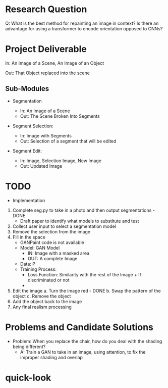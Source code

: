 

# Research Question

Q: What is the best method for repainting an image in context? Is there an advantage for using a transformer to encode orientation opposed to CNNs?


# Project Deliverable

In: An Image of a Scene, An Image of an Object

Out: That Object replaced into the scene


## Sub-Modules
* Segmentation
    - In: An Image of a Scene
    - Out: The Scene Broken Into Segments

* Segment Selection:
    - In: Image with Segments
    - Out: Selection of a segment that will be edited

* Segment Edit:
    - In: Image, Selection Image, New Image
    - Out: Updated Image



# TODO
* Implementation
1. Complete seg.py to take in a photo and then output segmentations - DONE
    - Draft paper to identify what models to substitute and test
2. Collect user input to select a segmentation model
3. Remove the selection from the image
4. Fill in the space
    * GANPaint code is not available
    - Model: GAN Model
        - IN: Image with a masked area
        - OUT: A complete Image
    - Data: P
    - Training Process:
        * Loss Function: Similarity with the rest of the Image + If discriminated or not
        * 
5. Edit the image
    a. Turn the image red - DONE
    b. Swap the pattern of the object
    c. Remove the object
6. Add the object back to the image
7. Any final realism processing


# Problems and Candidate Solutions
- Problem: When you replace the chair, how do you deal with the shading being different?
    * A: Train a GAN to take in an image, using attention, to fix the improper shading and overlap

# quick-look
